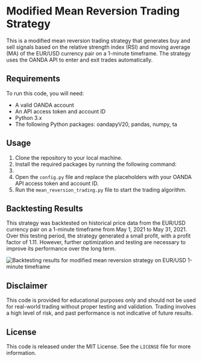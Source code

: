 # Modified Mean Reversion Trading Strategy

This is a modified mean reversion trading strategy that generates buy and sell signals based on the relative strength index (RSI) and moving average (MA) of the EUR/USD currency pair on a 1-minute timeframe. The strategy uses the OANDA API to enter and exit trades automatically.

## Requirements

To run this code, you will need:

- A valid OANDA account
- An API access token and account ID
- Python 3.x
- The following Python packages: oandapyV20, pandas, numpy, ta

## Usage

1. Clone the repository to your local machine.
2. Install the required packages by running the following command:
3. 
3. Open the `config.py` file and replace the placeholders with your OANDA API access token and account ID.
4. Run the `mean_reversion_trading.py` file to start the trading algorithm.

## Backtesting Results

This strategy was backtested on historical price data from the EUR/USD currency pair on a 1-minute timeframe from May 1, 2021 to May 31, 2021. Over this testing period, the strategy generated a small profit, with a profit factor of 1.11. However, further optimization and testing are necessary to improve its performance over the long term.

![Backtesting results for modified mean reversion strategy on EUR/USD 1-minute timeframe](https://i.imgur.com/0dJfxh1.png)

## Disclaimer

This code is provided for educational purposes only and should not be used for real-world trading without proper testing and validation. Trading involves a high level of risk, and past performance is not indicative of future results.

## License

This code is released under the MIT License. See the `LICENSE` file for more information.
